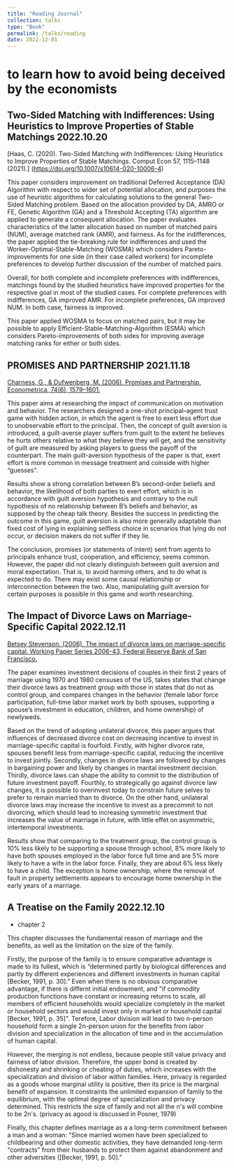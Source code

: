 ```yaml
---
title: "Reading Journal"
collection: talks
type: "Book"
permalink: /talks/reading
date: 2022-12-01
---
```

# to learn how to avoid being deceived by the economists

## Two‑Sided Matching with Indifferences: Using Heuristics to Improve Properties of Stable Matchings 2022.10.20

[Haas, C. (2020). Two-Sided Matching with Indifferences: Using Heuristics to Improve Properties of Stable Matchings. Comput Econ 57, 1115–1148 (2021).] (https://doi.org/10.1007/s10614-020-10006-4)

This paper considers improvement on traditional Deferred Acceptance (DA) Algorithm with respect to wider set of potential allocation, and purposes the use of heuristic algorithms for calculating solutions to the general Two-Sided Matching problem. Based on the allocation provided by DA, AMRO or FE, Genetic Algorithm (GA) and a Threshold Accepting (TA) algorithm are applied to generate a consequent allocation. The paper evaluates characteristics of the latter allocation based on number of matched pairs (NUM), average matched rank (AMR), and fairness. As for the indifferences, the paper applied the tie-breaking rule for indifferences and used the Worker-Optimal-Stable-Matching (WOSMA) which considers Pareto-improvements for one side (in their case called workers) for incomplete preferences to develop further discussion of the number of matched pairs.

Overall, for both complete and incomplete preferences with indifferences, matchings found by the studied heuristics have improved properties for the respective goal in most of the studied cases. For complete preferences with indifferences, GA improved AMR. For incomplete preferences, GA improved NUM. In both case, fairness is improved.

This paper applied WOSMA to focus on matched pairs, but it may be possible to apply Efficient-Stable-Matching-Algorithm (ESMA) which considers Pareto-improvements of both sides for improving average matching ranks for either or both sides.


## PROMISES AND PARTNERSHIP 2021.11.18
[Charness, G., & Dufwenberg, M. (2006). Promises and Partnership. Econometrica, 74(6), 1579–1601.](http://www.jstor.org/stable/4123084)

This paper aims at researching the impact of communication on motivation and behavior. The researchers designed a one-shot principal–agent trust game with hidden action, in which the agent is free to exert less effort due to unobservable effort to the principal. Then, the concept of guilt aversion is introduced, a guilt-averse player suffers from guilt to the extent he believes he hurts others relative to what they believe they will get, and the sensitivity of guilt are measured by asking players to guess the payoff of the counterpart. The main guilt-aversion hypothesis of the paper is that, exert effort is more common in message treatment and coinside with higher “guesses”. 

Results show a strong correlation between B’s second-order beliefs and behavior, the likelihood of both parties to exert effort, which is in accordance with guilt aversion hypothesis and contrary to the null hypothesis of no relationship between B’s beliefs and behavior, as supposed by the cheap talk theory. Besides the success in predicting the outcome in this game, guilt aversion is also more generally adaptable than fixed cost of lying in explaining selfless choice in scenarios that lying do not occur, or decision makers do not suffer if they lie. 

The conclusion, promises (or statements of intent) sent from agents to principals enhance trust, cooperation, and efficiency, seems common. However, the paper did not clearly distinguish between guilt aversion and moral expectation. That is, to avoid harming others, and to do what is expected to do. There may exist some causal relationship or interconnection between the two. Also, manipulating guilt aversion for certain purposes is possible in this game and worth researching.


## The Impact of Divorce Laws on Marriage-Specific Capital 2022.12.11
[Betsey Stevenson. (2006). The impact of divorce laws on marriage-specific capital. Working Paper Series 2006-43, Federal Reserve Bank of San Francisco.](https://ideas.repec.org/p/fip/fedfwp/2006-43.html)

The paper examines investment decisions of couples in their first 2 years of marriage using 1970 and 1980 censuses of the US, takes states that change their divorce laws as treatment group with those in states that do not as control group, and compares changes in the behavior (female labor force participation, full-time labor market work by both spouses, supporting a spouse’s investment in education, children, and home ownership) of newlyweds.

Based on the trend of adopting unilateral divorce, this paper argues that influences of decreased divorce cost on decreasing incentive to invest in marriage-specific capital is fourfold. Firstly, with higher divorce rate, spouses benefit less from marriage-specific capital, reducing the incentive to invest jointly. Secondly, changes in divorce laws are followed by changes in bargaining power and likely by changes in marital investment decision. Thirdly, divorce laws can shape the ability to commit to the distribution of future investment payoff. Fourthly, to strategically go against divorce law changes, it is possible to overinvest today to constrain future selves to prefer to remain married than to divorce. On the other hand, unilateral divorce laws may increase the incentive to invest as a precommit to not divorcing, which should lead to increasing symmetric investment that increases the value of marriage in future, with little effet on asymmetric, intertemporal investments.

Results show that comparing to the treatment group, the control group is 10% less likely to be supporting a spouse through school, 8% more likely to have both spouses employed in the labor force full time and are 5% more likely to have a wife in the labor force. Finally, they are about 6% less likely to have a child. The exception is home ownership, where the removal of fault in property settlements appears to encourage home ownership in the early years of a marriage.

## A Treatise on the Family 2022.12.10

* chapter 2

This chapter discusses the fundamental reason of marriage and the benefits, as well as the limitation on the size of the family. 

Firstly, the purpose of the family is to ensure comparative advantage is made to its fullest, which is “determined partly by biological differences and partly by different experiences and different investments in human capital [Becker, 1991, p. 30].” Even when there is no obvious comparative advantage, if there is differnt initial endowment, and "if commodity production functions have constant or increasing returns to scale, all members of efficient households would specialize completely in the market or household sectors and would invest only in market or household capital [Becker, 1991, p. 35]". Terefore, Labor division will lead to two n-person household form a single 2n-person union for the benefits from labor division and specialization in the allocation of time and in the accumulation of human capital. 

However, the merging is not endless, because people still value privacy and fairness of labor division. Therefore, the upper bond is created by dishonesty and shrinking or cheating of duties, which increases with the specialization and division of labor within families. Here, privacy is regarded as a goods whose marginal utility is positive, then its price is the marginal benefit of expansion. It constraints the unlimited expansion of family to the equilibrium, with the optimal degree of specialization and privacy determined. This restricts the size of family and not all the n's will combine to be 2n's.  (privacy as agood is discussed in Posner, 1979)

Finally, this chapter defines marriage as a a long-term commitment between a man and a woman: “Since married women have been specialized to childbearing and other domestic activities, they have demanded long-term "contracts" from their husbands to protect them against abandonment and other adversities ([Becker, 1991, p. 50].” 
